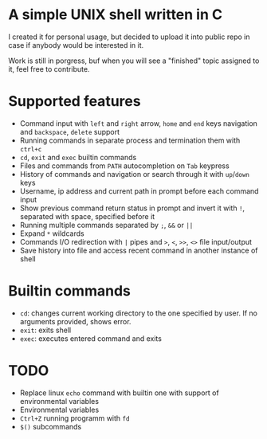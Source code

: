 # A simple UNIX shell written in C

I created it for personal usage, but decided to upload it into public repo in case if anybody would be interested in it.

Work is still in porgress, buf when you will see a "finished" topic assigned to it, feel free to contribute.

# Supported features
* Command input with `left` and `right` arrow, `home` and `end` keys navigation and `backspace`, `delete` support
* Running commands in separate process and termination them with `ctrl+c`
* `cd`, `exit` and `exec` builtin commands
* Files and commands from `PATH` autocompletion on `Tab` keypress
* History of commands and navigation or search through it with `up`/`down` keys
* Username, ip address and current path in prompt before each command input
* Show previous command return status in prompt and invert it with `!`, separated with space, specified before it
* Running multiple commands separated by `;`, `&&` or `||`
* Expand `*` wildcards
* Commands I/O redirection with `|` pipes and `>`, `<`, `>>`, `<>` file input/output
* Save history into file and access recent command in another instance of shell

# Builtin commands
* `cd`: changes current working directory to the one specified by user. If no arguments provided, shows error.
* `exit`: exits shell
* `exec`: executes entered command and exits
  
# TODO
* Replace linux `echo` command with builtin one with support of environmental variables
* Environmental variables
* `Ctrl+Z` running programm with `fd`
* `$()` subcommands
